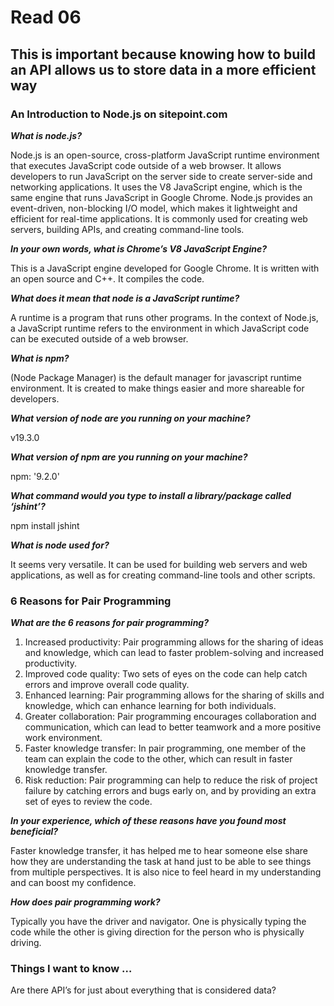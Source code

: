 # Read 06

## This is important because knowing how to build an API allows us to store data in a more efficient way  

### An Introduction to Node.js on sitepoint.com  

***What is node.js?***

Node.js is an open-source, cross-platform JavaScript runtime environment that executes JavaScript code outside of a web browser. It allows developers to run JavaScript on the server side to create server-side and networking applications. It uses the V8 JavaScript engine, which is the same engine that runs JavaScript in Google Chrome. Node.js provides an event-driven, non-blocking I/O model, which makes it lightweight and efficient for real-time applications. It is commonly used for creating web servers, building APIs, and creating command-line tools.

***In your own words, what is Chrome’s V8 JavaScript Engine?***

This is a JavaScript engine developed for Google Chrome. It is written with an open source and C++. It compiles the code. 

***What does it mean that node is a JavaScript runtime?***

A runtime is a program that runs other programs. In the context of Node.js, a JavaScript runtime refers to the environment in which JavaScript code can be executed outside of a web browser.

***What is npm?***

(Node Package Manager) is the default manager for javascript runtime environment. It is created to make things easier and more shareable for developers.

***What version of node are you running on your machine?***

v19.3.0

***What version of npm are you running on your machine?***

npm: '9.2.0'

***What command would you type to install a library/package called ‘jshint’?***

npm install jshint

***What is node used for?***

It seems very versatile. It can be used for building web servers and web applications, as well as for creating command-line tools and other scripts.

### 6 Reasons for Pair Programming

***What are the 6 reasons for pair programming?***

1. Increased productivity: Pair programming allows for the sharing of ideas and knowledge, which can lead to faster problem-solving and increased productivity.
2. Improved code quality: Two sets of eyes on the code can help catch errors and improve overall code quality.
3. Enhanced learning: Pair programming allows for the sharing of skills and knowledge, which can enhance learning for both individuals.
4. Greater collaboration: Pair programming encourages collaboration and communication, which can lead to better teamwork and a more positive work environment.
5. Faster knowledge transfer: In pair programming, one member of the team can explain the code to the other, which can result in faster knowledge transfer.
6. Risk reduction: Pair programming can help to reduce the risk of project failure by catching errors and bugs early on, and by providing an extra set of eyes to review the code.

***In your experience, which of these reasons have you found most beneficial?***

Faster knowledge transfer, it has helped me to hear someone else share how they are understanding the task at hand just to be able to see things from multiple perspectives. It is also nice to feel heard in my understanding and can boost my confidence. 

***How does pair programming work?***

Typically you have the driver and navigator. One is physically typing the code while the other is giving direction for the person who is physically driving.  

### Things I want to know …

Are there API’s for just about everything that is considered data?
